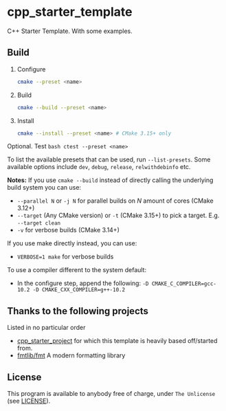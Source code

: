 # cpp_starter_template
C++ Starter Template. With some examples.

## Build
1. Configure
    ```bash
    cmake --preset <name>
    ```
2. Build
    ```bash
    cmake --build --preset <name>
    ```
3. Install
    ```bash 
    cmake --install --preset <name> # CMake 3.15+ only
    
    ```
Optional.
    Test
    ```bash
    ctest --preset <name>
    ```

To list the available presets that can be used, run `--list-presets`.
Some available options include `dev`, `debug`, `release`, `relwithdebinfo` etc.

**Notes:**
If you use `cmake --build` instead of directly calling the underlying build system you can use:
- `--parallel N` or `-j N` for parallel builds on *N* amount of cores (CMake 3.12+)
- `--target` (Any CMake version) or `-t` (CMake 3.15+) to pick a target. E.g. `--target clean`
- `-v` for verbose builds (CMake 3.14+)

If you use make directly instead,  you can use:
- `VERBOSE=1 make` for verbose builds

To use a compiler different to the system default:
- In the configure step, append the following:
   `-D CMAKE_C_COMPILER=gcc-10.2 -D CMAKE_CXX_COMPILER=g++-10.2`

## Thanks to the following projects
Listed in no particular order

- [cpp_starter_project](https://github.com/lefticus/cpp_starter_project) for which this template is heavily based off/started from.
- [fmtlib/fmt](https://github.com/fmtlib/fmt) A modern formatting library

## License
This program is available to anybody free of charge, under `The Unlicense` (see [LICENSE](LICENSE)).
